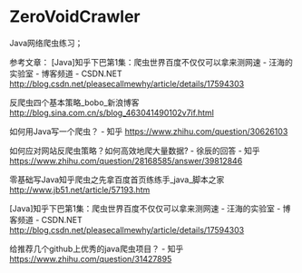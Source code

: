 # ZeroVoidCrawler

Java网络爬虫练习；

参考文章：
[Java]知乎下巴第1集：爬虫世界百度不仅仅可以拿来测网速 - 汪海的实验室 - 博客频道 - CSDN.NET  http://blog.csdn.net/pleasecallmewhy/article/details/17594303

反爬虫四个基本策略_bobo_新浪博客  http://blog.sina.com.cn/s/blog_463041490102v7if.html

如何用Java写一个爬虫？ - 知乎  https://www.zhihu.com/question/30626103

如何应对网站反爬虫策略？如何高效地爬大量数据? - 徐辰的回答 - 知乎  https://www.zhihu.com/question/28168585/answer/39812846

零基础写Java知乎爬虫之先拿百度首页练练手_java_脚本之家  http://www.jb51.net/article/57193.htm

[Java]知乎下巴第1集：爬虫世界百度不仅仅可以拿来测网速 - 汪海的实验室 - 博客频道 - CSDN.NET  http://blog.csdn.net/pleasecallmewhy/article/details/17594303

给推荐几个github上优秀的java爬虫项目？ - 知乎  https://www.zhihu.com/question/31427895

